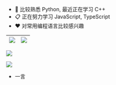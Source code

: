 - 🔭 比较熟悉 Python, 最近正在学习 C++
- 📋 正在努力学习 JavaScript, TypeScript
- ❤️ 对常用编程语言比较感兴趣

| ![](https://gh.xfisxf.top/https://raw.githubusercontent.com/CoolPlayLin/CoolPlayLin/master/metrics.classic.svg) | ![](https://gh.api-fast.eu.org/api?username=CoolPlayLin&count_private=true&show_icons=true) |
| --------------------------------------------------------------------------------------------------------------- | ------------------------------------------------------------------------------------------- |

[![](https://gh.xfisxf.top/https://raw.githubusercontent.com/CoolPlayLin/CoolPlayLin/master/photo.png)](https://github.com/CoolPlayLin)

[![](https://gh.xfisxf.top//https://raw.githubusercontent.com/CoolPlayLin/CoolPlayLin/master/github-snake.svg)](https://github.com/CoolPlayLin)

- 一言

```

```
